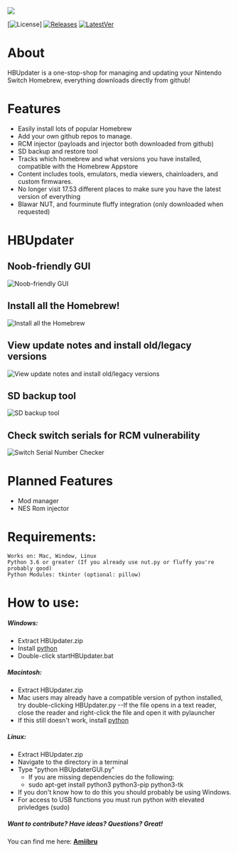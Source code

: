 ![](https://imgur.com/PeVlbuv.png)

[![License](https://img.shields.io/badge/License-GPLv3-blue.svg)] [ ![Releases](https://img.shields.io/github/downloads/LyfeOnEdge/HBUpdater/total.svg)]() [![LatestVer](https://img.shields.io/github/release-pre/LyfeOnEdge/HBUpdater.svg)]()

# About
HBUpdater is a one-stop-shop for managing and updating your Nintendo Switch Homebrew, everything downloads directly from github!

# Features
  - Easily install lots of popular Homebrew
  - Add your own github repos to manage.
  - RCM injector (payloads and injector both downloaded from github)
  - SD backup and restore tool
  - Tracks which homebrew and what versions you have installed, compatible with the Homebrew Appstore 
  - Content includes tools, emulators, media viewers, chainloaders, and custom firmwares.
  - No longer visit 17.53 different places to make sure you have the latest version of everything
  - Blawar NUT, and fourminute fluffy integration (only downloaded when requested)

# HBUpdater
## Noob-friendly GUI
![Noob-friendly GUI](https://imgur.com/PeVlbuv.png)

## Install all the Homebrew!
![Install all the Homebrew](https://i.imgur.com/jakOndp.png)

## View update notes and install old/legacy versions
![View update notes and install old/legacy versions](https://i.imgur.com/n6kfG3g.png)

## SD backup tool
![SD backup tool](https://i.imgur.com/meNfUHB.png)

## Check switch serials for RCM vulnerability
![Switch Serial Number Checker](https://i.imgur.com/o3PRcvs.png)

# Planned Features
  - Mod manager
  - NES Rom injector

# Requirements:
    Works on: Mac, Window, Linux
    Python 3.6 or greater (If you already use nut.py or fluffy you're probably good)
    Python Modules: tkinter (optional: pillow)

# How to use:
##### Windows:
- Extract HBUpdater.zip
- Install [python](https://www.python.org/downloads/release/python-373/)
- Double-click startHBUpdater.bat

##### Macintosh:
- Extract HBUpdater.zip
- Mac users may already have a compatible version of python installed, try double-clicking HBUpdater.py
--If the file opens in a text reader, close the reader and right-click the file and open it with pylauncher
- If this still doesn't work, install [python](https://www.python.org/downloads/release/python-373/)

##### Linux:
- Extract HBUpdater.zip
- Navigate to the directory in a terminal
- Type "python HBUpdaterGUI.py"
  - If you are missing dependencies do the following:
  - sudo apt-get install python3 python3-pip python3-tk
- If you don't know how to do this you should probably be using Windows.
- For access to USB functions you must run python with elevated privledges (sudo)

##### Want to contribute? Have ideas? Questions? Great!
You can find me here: 
**[Amiibru](https://discord.gg/cXtmY9M)**

